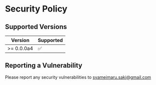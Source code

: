 # Security Policy

## Supported Versions

| Version    | Supported          |
| ---------- | ------------------ |
| >= 0.0.0a4   | :white_check_mark: |

## Reporting a Vulnerability

Please report any security vulnerabilities to syameimaru.saki@gmail.com
